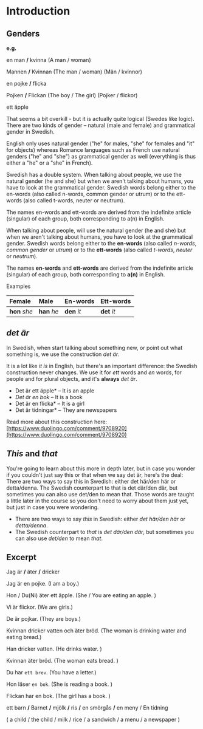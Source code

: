 # Introduction

## Genders

**e.g.**

en man **/** kvinna \(A man / woman\)

Mannen **/** Kvinnan \(The man / woman\) \(Män / kvinnor\)

en pojke **/** flicka

Pojken **/** Flickan \(The boy / The girl\) \(Pojker / flickor\)

ett äpple

That seems a bit overkill - but it is actually quite logical \(Swedes like logic\). There are two kinds of gender – natural \(male and female\) and grammatical gender in Swedish.

English only uses natural gender \("he" for males, "she" for females and "it" for objects\) whereas Romance languages such as French use natural genders \("he" and "she"\) as grammatical gender as well \(everything is thus either a "he" or a "she" in French\).

Swedish has a double system. When talking about people, we use the natural gender \(he and she\) but when we aren't talking about humans, you have to look at the grammatical gender. Swedish words belong either to the en-words \(also called n-words, common gender or utrum\) or to the ett-words \(also called t-words, neuter or neutrum\).

The names en-words and ett-words are derived from the indefinite article \(singular\) of each group, both corresponding to a\(n\) in English.

When talking about people, will use the natural gender \(he and she\) but when we aren't talking about humans, you have to look at the grammatical gender. Swedish words belong either to the **en-words** \(also called _n-words_, _common gender_ or _utrum_\) or to the **ett-words** \(also called _t-words_, _neuter_ or _neutrum_\).

The names **en-words** and **ett-words** are derived from the indefinite article \(singular\) of each group, both corresponding to **a\(n\)** in English.

Examples

| Female | Male | En-words | Ett-words |
| :--- | :--- | :--- | :--- |
| **hon** _she_ | **han** _he_ | **den** _it_ | **det** _it_ |

## _det är_

In Swedish, when start talking about something new, or point out what something is, we use the construction _det är_.

It is a lot like _it is_ in English, but there's an important difference: the Swedish construction never changes. We use it for _ett_ words and _en_ words, for people and for plural objects, and it's **always** _det är_.

* Det är ett äpple\* – It is an apple
* _Det är en bok_ – It is a book
* Det är en flicka\* – It is a girl
* Det är tidningar\* – They are newspapers

Read more about this construction here: [https://www.duolingo.com/comment/9708920](https://www.duolingo.com/comment/9708920)

## _This_ and _that_

You're going to learn about this more in depth later, but in case you wonder if you couldn't just say this or that when we say det är, here's the deal: There are two ways to say this in Swedish: either det här/den här or detta/denna. The Swedish counterpart to that is det där/den där, but sometimes you can also use det/den to mean that. Those words are taught a little later in the course so you don't need to worry about them just yet, but just in case you were wondering.

* There are two ways to say _this_ in Swedish: either _det här/den här_ or _detta/denna_.
* The Swedish counterpart to _that_ is _det där/den där_, but sometimes you can also use _det/den_ to mean _that_.

## Excerpt

Jag är **/** äter **/** dricker

Jag är en pojke. \(I am a boy.\)

Hon / Du\(Ni\) äter ett äpple. \(She / You are eating an apple. \)

Vi är flickor. \(We are girls.\)

De är pojkar. \(They are boys.\)

Kvinnan dricker vatten och äter bröd. \(The woman is drinking water and eating bread.\)

Han dricker vatten. \(He drinks water. \)

Kvinnan äter bröd. \(The woman eats bread. \)

Du har `ett brev`. \(You have a letter.\)

Hon läser `en bok`. \(She is reading a book. \)

Flickan har en bok. \(The girl has a book. \)

ett barn **/** Barnet **/** mjölk **/** ris **/** en smörgås **/** en meny / En tidning

\( a child / the child / milk / rice / a sandwich / a menu / a newspaper \)


